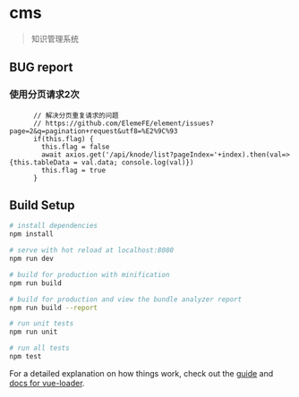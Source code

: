 # cms

> 知识管理系统


## BUG report

### 使用分页请求2次

```
      // 解决分页重复请求的问题
      // https://github.com/ElemeFE/element/issues?page=2&q=pagination+request&utf8=%E2%9C%93 
      if(this.flag) {
        this.flag = false        
        await axios.get('/api/knode/list?pageIndex='+index).then(val=>{this.tableData = val.data; console.log(val)})   
        this.flag = true        
      }
```

## Build Setup

``` bash
# install dependencies
npm install

# serve with hot reload at localhost:8080
npm run dev

# build for production with minification
npm run build

# build for production and view the bundle analyzer report
npm run build --report

# run unit tests
npm run unit

# run all tests
npm test
```

For a detailed explanation on how things work, check out the [guide](http://vuejs-templates.github.io/webpack/) and [docs for vue-loader](http://vuejs.github.io/vue-loader).
